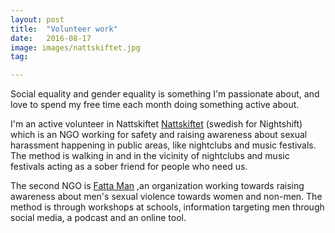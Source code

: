 ```yaml
---
layout: post
title:  "Volunteer work"
date:   2016-08-17
image: images/nattskiftet.jpg
tag:

---
```


Social equality and gender equality is something I'm passionate about,
and love to spend my free time each month doing something active about.

I'm an active volunteer in Nattskiftet <a href="http://www.nattskiftet.org/" target="_blank">Nattskiftet</a> (swedish for Nightshift) which is an NGO working for safety and raising awareness about sexual harassment happening in 
public areas, like nightclubs and music festivals. The method is walking in and in the vicinity of nightclubs 
and music festivals acting as a sober friend for people who need us.


The second NGO is <a href="http://fatta.nu/fatta-man/" target="_blank">Fatta Man</a> ,an organization working towards raising awareness about men's sexual violence towards women and non-men. The method is through workshops at schools, information targeting men through social media, a podcast and an online tool. 